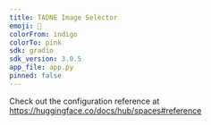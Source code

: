 ```yaml
---
title: TADNE Image Selector
emoji: 🐠
colorFrom: indigo
colorTo: pink
sdk: gradio
sdk_version: 3.0.5
app_file: app.py
pinned: false
---
```


Check out the configuration reference at https://huggingface.co/docs/hub/spaces#reference

